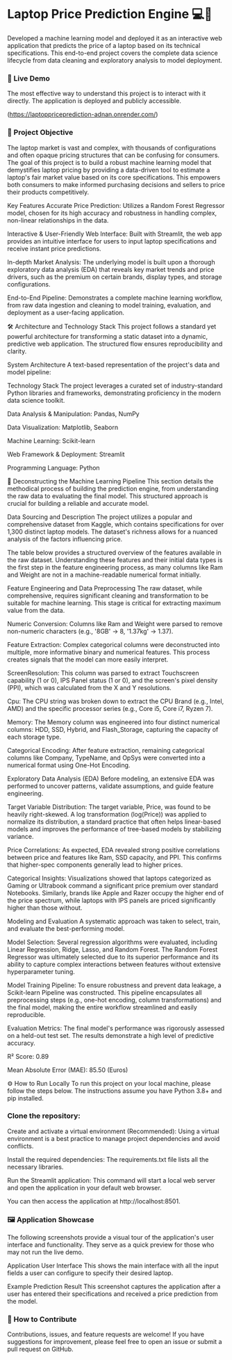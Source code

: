 # Laptop Price Prediction Engine 💻💸

Developed a machine learning model and deployed it as an interactive web application that predicts the price of a laptop based on its technical specifications. This end-to-end project covers the complete data science lifecycle from data cleaning and exploratory analysis to model deployment.

### 🚀 Live Demo
The most effective way to understand this project is to interact with it directly. The application is deployed and publicly accessible.

(https://laptoppriceprediction-adnan.onrender.com/)

### 🎯 Project Objective
The laptop market is vast and complex, with thousands of configurations and often opaque pricing structures that can be confusing for consumers. The goal of this project is to build a robust machine learning model that demystifies laptop pricing by providing a data-driven tool to estimate a laptop's fair market value based on its core specifications. This empowers both consumers to make informed purchasing decisions and sellers to price their products competitively.

Key Features
Accurate Price Prediction: Utilizes a Random Forest Regressor model, chosen for its high accuracy and robustness in handling complex, non-linear relationships in the data.

Interactive & User-Friendly Web Interface: Built with Streamlit, the web app provides an intuitive interface for users to input laptop specifications and receive instant price predictions.

In-depth Market Analysis: The underlying model is built upon a thorough exploratory data analysis (EDA) that reveals key market trends and price drivers, such as the premium on certain brands, display types, and storage configurations.

End-to-End Pipeline: Demonstrates a complete machine learning workflow, from raw data ingestion and cleaning to model training, evaluation, and deployment as a user-facing application.

🛠️ Architecture and Technology Stack
This project follows a standard yet powerful architecture for transforming a static dataset into a dynamic, predictive web application. The structured flow ensures reproducibility and clarity.

System Architecture
A text-based representation of the project's data and model pipeline:

Technology Stack
The project leverages a curated set of industry-standard Python libraries and frameworks, demonstrating proficiency in the modern data science toolkit.

Data Analysis & Manipulation: Pandas, NumPy

Data Visualization: Matplotlib, Seaborn

Machine Learning: Scikit-learn

Web Framework & Deployment: Streamlit

Programming Language: Python

🔬 Deconstructing the Machine Learning Pipeline
This section details the methodical process of building the prediction engine, from understanding the raw data to evaluating the final model. This structured approach is crucial for building a reliable and accurate model.

Data Sourcing and Description
The project utilizes a popular and comprehensive dataset from Kaggle, which contains specifications for over 1,300 distinct laptop models. The dataset's richness allows for a nuanced analysis of the factors influencing price.

The table below provides a structured overview of the features available in the raw dataset. Understanding these features and their initial data types is the first step in the feature engineering process, as many columns like Ram and Weight are not in a machine-readable numerical format initially.

Feature Engineering and Data Preprocessing
The raw dataset, while comprehensive, requires significant cleaning and transformation to be suitable for machine learning. This stage is critical for extracting maximum value from the data.

Numeric Conversion: Columns like Ram and Weight were parsed to remove non-numeric characters (e.g., '8GB' → 8, '1.37kg' → 1.37).

Feature Extraction: Complex categorical columns were deconstructed into multiple, more informative binary and numerical features. This process creates signals that the model can more easily interpret.

ScreenResolution: This column was parsed to extract Touchscreen capability (1 or 0), IPS Panel status (1 or 0), and the screen's pixel density (PPI), which was calculated from the X and Y resolutions.

Cpu: The CPU string was broken down to extract the CPU Brand (e.g., Intel, AMD) and the specific processor series (e.g., Core i5, Core i7, Ryzen 7).

Memory: The Memory column was engineered into four distinct numerical columns: HDD, SSD, Hybrid, and Flash_Storage, capturing the capacity of each storage type.

Categorical Encoding: After feature extraction, remaining categorical columns like Company, TypeName, and OpSys were converted into a numerical format using One-Hot Encoding.

Exploratory Data Analysis (EDA)
Before modeling, an extensive EDA was performed to uncover patterns, validate assumptions, and guide feature engineering.

Target Variable Distribution: The target variable, Price, was found to be heavily right-skewed. A log transformation (log(Price)) was applied to normalize its distribution, a standard practice that often helps linear-based models and improves the performance of tree-based models by stabilizing variance.

Price Correlations: As expected, EDA revealed strong positive correlations between price and features like Ram, SSD capacity, and PPI. This confirms that higher-spec components generally lead to higher prices.

Categorical Insights: Visualizations showed that laptops categorized as Gaming or Ultrabook command a significant price premium over standard Notebooks. Similarly, brands like Apple and Razer occupy the higher end of the price spectrum, while laptops with IPS panels are priced significantly higher than those without.

Modeling and Evaluation
A systematic approach was taken to select, train, and evaluate the best-performing model.

Model Selection: Several regression algorithms were evaluated, including Linear Regression, Ridge, Lasso, and Random Forest. The Random Forest Regressor was ultimately selected due to its superior performance and its ability to capture complex interactions between features without extensive hyperparameter tuning.

Model Training Pipeline: To ensure robustness and prevent data leakage, a Scikit-learn Pipeline was constructed. This pipeline encapsulates all preprocessing steps (e.g., one-hot encoding, column transformations) and the final model, making the entire workflow streamlined and easily reproducible.

Evaluation Metrics: The final model's performance was rigorously assessed on a held-out test set. The results demonstrate a high level of predictive accuracy.

R² Score: 0.89

Mean Absolute Error (MAE): 85.50 (Euros)

⚙️ How to Run Locally
To run this project on your local machine, please follow the steps below. The instructions assume you have Python 3.8+ and pip installed.

### Clone the repository:

Create and activate a virtual environment (Recommended):
Using a virtual environment is a best practice to manage project dependencies and avoid conflicts.

Install the required dependencies:
The requirements.txt file lists all the necessary libraries.

Run the Streamlit application:
This command will start a local web server and open the application in your default web browser.

You can then access the application at http://localhost:8501.

### 🖼️ Application Showcase
The following screenshots provide a visual tour of the application's user interface and functionality. They serve as a quick preview for those who may not run the live demo.

Application User Interface
This shows the main interface with all the input fields a user can configure to specify their desired laptop.

Example Prediction Result
This screenshot captures the application after a user has entered their specifications and received a price prediction from the model.


### 🤝 How to Contribute
Contributions, issues, and feature requests are welcome! If you have suggestions for improvement, please feel free to open an issue or submit a pull request on GitHub.


